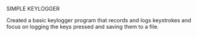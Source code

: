 SIMPLE KEYLOGGER

Created a basic keylogger program that records and logs keystrokes and focus on logging the keys pressed and saving them to a file.
